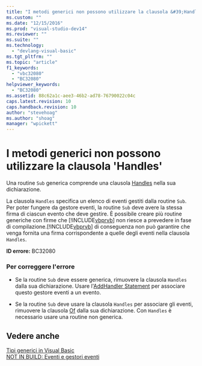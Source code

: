 ```yaml
---
title: "I metodi generici non possono utilizzare la clausola &#39;Handles&#39; | Microsoft Docs"
ms.custom: ""
ms.date: "12/15/2016"
ms.prod: "visual-studio-dev14"
ms.reviewer: ""
ms.suite: ""
ms.technology: 
  - "devlang-visual-basic"
ms.tgt_pltfrm: ""
ms.topic: "article"
f1_keywords: 
  - "vbc32080"
  - "BC32080"
helpviewer_keywords: 
  - "BC32080"
ms.assetid: 88c62a1c-aee3-46b2-ad78-76790022c04c
caps.latest.revision: 10
caps.handback.revision: 10
author: "stevehoag"
ms.author: "shoag"
manager: "wpickett"
---
```

# I metodi generici non possono utilizzare la clausola &#39;Handles&#39;
Una routine `Sub` generica comprende una clausola [Handles](/dotnet/visual-basic/language-reference/statements/handles-clause) nella sua dichiarazione.  
  
 La clausola `Handles` specifica un elenco di eventi gestiti dalla routine `Sub`. Per poter fungere da gestore eventi, la routine `Sub` deve avere la stessa firma di ciascun evento che deve gestire. È possibile creare più routine generiche con firme che [!INCLUDE[vbprvb](../code-quality/includes/vbprvb_md.md)] non riesce a prevedere in fase di compilazione.[!INCLUDE[vbprvb](../code-quality/includes/vbprvb_md.md)] di conseguenza non può garantire che venga fornita una firma corrispondente a quelle degli eventi nella clausola `Handles`.  
  
 **ID errore:** BC32080  
  
### Per correggere l'errore  
  
-   Se la routine `Sub` deve essere generica, rimuovere la clausola `Handles` dalla sua dichiarazione. Usare l'[AddHandler Statement](/dotnet/visual-basic/language-reference/statements/addhandler-statement) per associare questo gestore eventi a un evento.  
  
-   Se la routine `Sub` deve usare la clausola `Handles` per associare gli eventi, rimuovere la clausola [Of](/dotnet/visual-basic/language-reference/statements/of-clause) dalla sua dichiarazione. Con `Handles` è necessario usare una routine non generica.  
  
## Vedere anche  
 [Tipi generici in Visual Basic](/dotnet/visual-basic/programming-guide/language-features/data-types/generic-types)   
 [NOT IN BUILD: Eventi e gestori eventi](http://msdn.microsoft.com/it-it/95074a0d-1cbc-4221-a95a-964185c7f962)